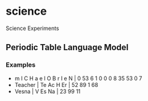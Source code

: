 # science
Science Experiments
## Periodic Table Language Model
### Examples
- m I C H a e l  O B r I e N | 0 53 6 1 0 0 0 8 35 53 0 7
- Teacher | Te Ac H Er | 52 89 1 68
- Vesna | V Es Na | 23 99 11 

